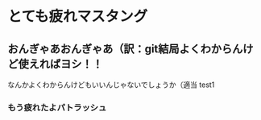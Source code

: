 # とても疲れマスタング
## おんぎゃあおんぎゃあ（訳：git結局よくわからんけど使えればヨシ！！
なんかよくわからんけどもいいんじゃないでしょうか（適当
test1
### もう疲れたよパトラッシュ